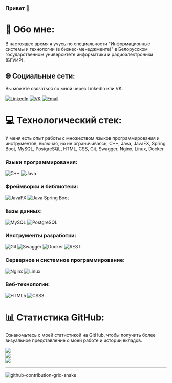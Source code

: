 ### Привет 👋

# 💫 Обо мне:
В настоящее время я учусь по специальности "Информационные системы и технологии (в бизнес-менеджменте)" в Белорусском государственном университете информатики и радиоэлектроники (БГУИР).

## 🌐 Социальные сети:
Вы можете связаться со мной через LinkedIn или VK.

[![LinkedIn](https://img.shields.io/badge/LinkedIn-%230077B5.svg?logo=linkedin&logoColor=white)](https://www.linkedin.com/in/daniil-tsiunchyk/)
[![VK](https://img.shields.io/badge/VK-%234267A1.svg?logo=vk&logoColor=white)](https://vk.com/pascal_rabbit)
[![Email](https://img.shields.io/badge/Email-%23333.svg?style=for-the-badge&logo=gmail&logoColor=white)](mailto:fcad.td@gmail.com)

# 💻 Технологический стек:
У меня есть опыт работы с множеством языков программирования и инструментов, включая, но не ограничиваясь, C++, Java, JavaFX, Spring Boot, MySQL, PostgreSQL, HTML, CSS, Git, Swagger, Nginx, Linux, Docker.

### Языки программирования:
![C++](https://img.shields.io/badge/c++-%2300599C.svg?style=for-the-badge&logo=c%2B%2B&logoColor=white)
![Java](https://img.shields.io/badge/java-%23ED8B00.svg?style=for-the-badge&logo=java&logoColor=white)

### Фреймворки и библиотеки:
![JavaFX](https://img.shields.io/badge/javafx-%2300769C.svg?style=for-the-badge&logo=java&logoColor=white)
![Java Spring Boot](https://img.shields.io/badge/Spring_Boot-F2F4F9.svg?style=for-the-badge&logo=spring-boot)

### Базы данных:
![MySQL](https://img.shields.io/badge/mysql-%2300f.svg?style=for-the-badge&logo=mysql&logoColor=white)
![PostgreSQL](https://img.shields.io/badge/PostgreSQL-%23316192.svg?style=for-the-badge&logo=postgresql&logoColor=white)

### Инструменты разработки:
![Git](https://img.shields.io/badge/git-%23F05033.svg?style=for-the-badge&logo=git&logoColor=white)
![Swagger](https://img.shields.io/badge/Swagger-%23Clover.svg?style=for-the-badge&logo=swagger&logoColor=white)
![Docker](https://img.shields.io/badge/Docker-%232496ED.svg?style=for-the-badge&logo=docker&logoColor=white)
![REST](https://img.shields.io/badge/REST-%2300f.svg?style=for-the-badge&logo=rest&logoColor=white)

### Серверное и системное программирование:
![Nginx](https://img.shields.io/badge/nginx-%23009639.svg?style=for-the-badge&logo=nginx&logoColor=white)
![Linux](https://img.shields.io/badge/linux-%23FCC624.svg?style=for-the-badge&logo=linux&logoColor=black)

### Веб-технологии:
![HTML5](https://img.shields.io/badge/html5-%23E34F26.svg?style=for-the-badge&logo=html5&logoColor=white)
![CSS3](https://img.shields.io/badge/css3-%231572B6.svg?style=for-the-badge&logo=css3&logoColor=white)

# 📊 Статистика GitHub:
Ознакомьтесь с моей статистикой на GitHub, чтобы получить более визуальное представление о моей работе и истории вкладов.

![](https://github-readme-stats.vercel.app/api?username=Daniil-Tsiunchyk&theme=dark&hide_border=false&include_all_commits=true&count_private=true)<br/>
![](https://github-readme-streak-stats.herokuapp.com/?user=Daniil-Tsiunchyk&theme=dark&hide_border=false)<br/>
![](https://github-readme-stats.vercel.app/api/top-langs/?username=Daniil-Tsiunchyk&theme=dark&hide_border=false&include_all_commits=true&count_private=true&layout=compact)
***
![github-contribution-grid-snake](https://user-images.githubusercontent.com/40397740/187086679-84d7cd96-4311-4454-b3c7-f44b47a2477c.svg)
